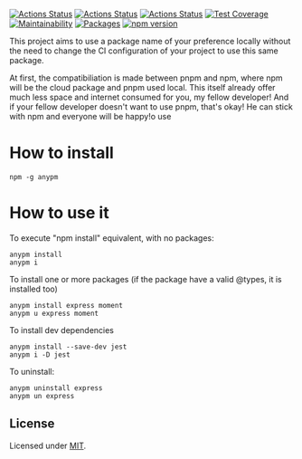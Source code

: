 [![Actions Status](https://github.com/Codibre/anypm/workflows/build/badge.svg)](https://github.com/Codibre/anypm/actions)
[![Actions Status](https://github.com/Codibre/anypm/workflows/test/badge.svg)](https://github.com/Codibre/anypm/actions)
[![Actions Status](https://github.com/Codibre/anypm/workflows/lint/badge.svg)](https://github.com/Codibre/anypm/actions)
[![Test Coverage](https://api.codeclimate.com/v1/badges/65e41e3018643f28168e/test_coverage)](https://codeclimate.com/github/Codibre/anypm/test_coverage)
[![Maintainability](https://api.codeclimate.com/v1/badges/65e41e3018643f28168e/maintainability)](https://codeclimate.com/github/Codibre/anypm/maintainability)
[![Packages](https://david-dm.org/Codibre/anypm.svg)](https://david-dm.org/Codibre/anypm)
[![npm version](https://badge.fury.io/js/%40codibre%2Fanypm.svg)](https://badge.fury.io/js/%40codibre%2Fanypm)

This project aims to use a package name of your preference locally without the need to change the CI configuration of your project to use this same package.

At first, the compatibiliation is made between pnpm and npm, where npm will be the cloud package and pnpm used local. This itself already offer much less space and internet consumed for you, my fellow developer! And if your fellow developer doesn't want to use pnpm, that's okay! He can stick with npm and everyone will be happy!o use

# How to install

```
npm -g anypm
```

# How to use it

To execute "npm install" equivalent, with no packages:

```
anypm install
anypm i
```

To install one or more packages (if the package have a valid @types, it is installed too)
```
anypm install express moment
anypm u express moment
```

To install dev dependencies
```
anypm install --save-dev jest
anypm i -D jest
```

To uninstall:
```
anypm uninstall express
anypm un express
```

## License

Licensed under [MIT](https://en.wikipedia.org/wiki/MIT_License).
